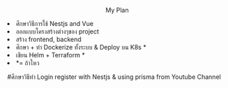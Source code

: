 <p align="center">
 My Plan
</p>
<li>ศึกษาวิธีการใช้ Nestjs and Vue </li>
<li>ออกเเบบโครงสร้างต่างๆของ project </li>
<li>สร้าง frontend, backend</li>
<li>ศึกษา + ทำ Dockerize ทั้งระบบ & Deploy บน K8s * </li>
<li>เขียน Helm + Terraform *</li>
<li>*= ถ้าไหว</li>

#ศึกษาวิธีทำ Login register with Nestjs & using prisma  from Youtube Channel 

<!-- <a href="https://www.npmjs.com/~nestjscore" target="_blank"><img src="https://img.shields.io/npm/v/@nestjs/core.svg" alt="NPM Version" /></a> -->
